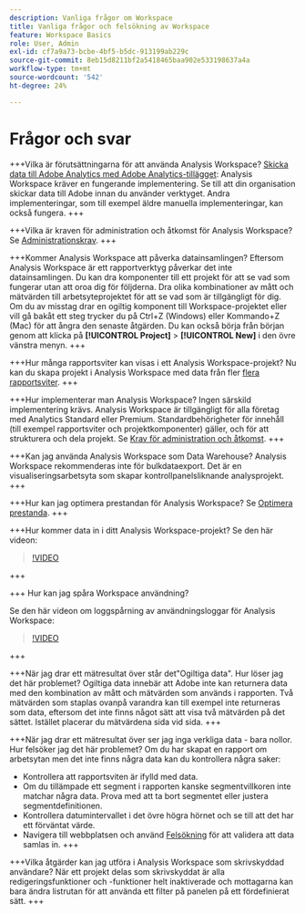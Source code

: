 ```yaml
---
description: Vanliga frågor om Workspace
title: Vanliga frågor och felsökning av Workspace
feature: Workspace Basics
role: User, Admin
exl-id: cf7a9a73-bcbe-4bf5-b5dc-913199ab229c
source-git-commit: 8eb15d8211bf2a5418465baa902e533198637a4a
workflow-type: tm+mt
source-wordcount: '542'
ht-degree: 24%

---
```


# Frågor och svar

+++Vilka är förutsättningarna för att använda Analysis Workspace?
[Skicka data till Adobe Analytics med Adobe Analytics-tillägget](/help/implement/launch/validate-publish-prod.md): Analysis Workspace kräver en fungerande implementering. Se till att din organisation skickar data till Adobe innan du använder verktyget. Andra implementeringar, som till exempel äldre manuella implementeringar, kan också fungera.
+++

+++Vilka är kraven för administration och åtkomst för Analysis Workspace?
Se [Administrationskrav](/help/analyze/analysis-workspace/workspace-faq/frequently-asked-questions-analysis-workspace.md).
+++

+++Kommer Analysis Workspace att påverka datainsamlingen?
Eftersom Analysis Workspace är ett rapportverktyg påverkar det inte datainsamlingen. Du kan dra komponenter till ett projekt för att se vad som fungerar utan att oroa dig för följderna. Dra olika kombinationer av mått och mätvärden till arbetsyteprojektet för att se vad som är tillgängligt för dig. Om du av misstag drar en ogiltig komponent till Workspace-projektet eller vill gå bakåt ett steg trycker du på Ctrl+Z (Windows) eller Kommando+Z (Mac) för att ångra den senaste åtgärden. Du kan också börja från början genom att klicka på **[!UICONTROL Project]** > **[!UICONTROL New]** i den övre vänstra menyn.
+++

+++Hur många rapportsviter kan visas i ett Analysis Workspace-projekt?
Nu kan du skapa projekt i Analysis Workspace med data från fler [flera rapportsviter](https://experienceleague.adobe.com/docs/analytics/analyze/analysis-workspace/build-workspace-project/multiple-report-suites.html).
+++

+++Hur implementerar man Analysis Workspace?
Ingen särskild implementering krävs. Analysis Workspace är tillgängligt för alla företag med Analytics Standard eller Premium. Standardbehörigheter för innehåll (till exempel rapportsviter och projektkomponenter) gäller, och för att strukturera och dela projekt. Se [Krav för administration och åtkomst](/help/analyze/analysis-workspace/workspace-faq/frequently-asked-questions-analysis-workspace.md).
+++

+++Kan jag använda Analysis Workspace som Data Warehouse?
Analysis Workspace rekommenderas inte för bulkdataexport. Det är en visualiseringsarbetsyta som skapar kontrollpanelsliknande analysprojekt.
+++

+++Hur kan jag optimera prestandan för Analysis Workspace?
Se [Optimera prestanda](/help/analyze/analysis-workspace/workspace-faq/optimizing-performance.md).
+++

+++Hur kommer data in i ditt Analysis Workspace-projekt?
Se den här videon:

>[!VIDEO](https://video.tv.adobe.com/v/31072/?quality=12)

+++

+++ Hur kan jag spåra Workspace användning?

Se den här videon om loggspårning av användningsloggar för Analysis Workspace:

>[!VIDEO](https://video.tv.adobe.com/v/29768/?quality=12)

+++

+++När jag drar ett mätresultat över står det&quot;Ogiltiga data&quot;. Hur löser jag det här problemet?
Ogiltiga data innebär att Adobe inte kan returnera data med den kombination av mått och mätvärden som används i rapporten. Två mätvärden som staplas ovanpå varandra kan till exempel inte returneras som data, eftersom det inte finns något sätt att visa två mätvärden på det sättet. Istället placerar du mätvärdena sida vid sida.
+++

+++När jag drar ett mätresultat över ser jag inga verkliga data - bara nollor. Hur felsöker jag det här problemet?
Om du har skapat en rapport om arbetsytan men det inte finns några data kan du kontrollera några saker:

* Kontrollera att rapportsviten är ifylld med data.
* Om du tillämpade ett segment i rapporten kanske segmentvillkoren inte matchar några data. Prova med att ta bort segmentet eller justera segmentdefinitionen.
* Kontrollera datumintervallet i det övre högra hörnet och se till att det har ett förväntat värde.
* Navigera till webbplatsen och använd [Felsökning](https://experienceleague.adobe.com/docs/debugger/using/experience-cloud-debugger.html) för att validera att data samlas in.
+++

+++Vilka åtgärder kan jag utföra i Analysis Workspace som skrivskyddad användare?
När ett projekt delas som skrivskyddat är alla redigeringsfunktioner och -funktioner helt inaktiverade och mottagarna kan bara ändra listrutan för att använda ett filter på panelen på ett fördefinierat sätt.
+++